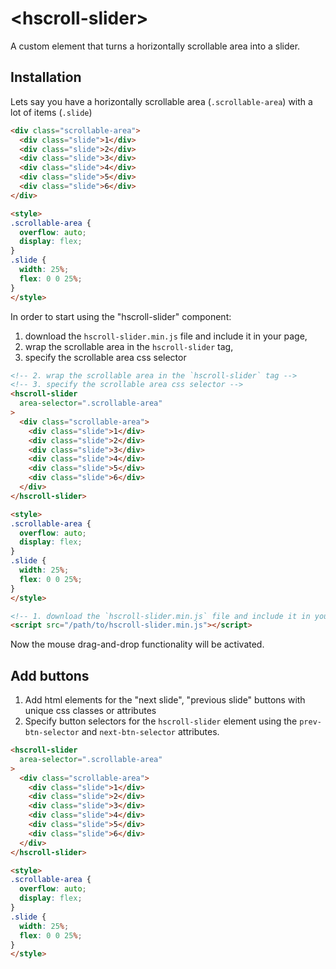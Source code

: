 # &lt;hscroll-slider&gt;

A custom element that turns a horizontally scrollable area into a slider.

## Installation

Lets say you have a horizontally scrollable area (`.scrollable-area`) with a lot of items (`.slide`)
```html
<div class="scrollable-area">
  <div class="slide">1</div>
  <div class="slide">2</div>
  <div class="slide">3</div>
  <div class="slide">4</div>
  <div class="slide">5</div>
  <div class="slide">6</div>
</div>

<style>
.scrollable-area {
  overflow: auto;
  display: flex;
}
.slide {
  width: 25%;
  flex: 0 0 25%;
}
</style>
```

In order to start using the "hscroll-slider" component:
1. download the `hscroll-slider.min.js` file and include it in your page,
1. wrap the scrollable area in the `hscroll-slider` tag,
1. specify the scrollable area css selector

```html
<!-- 2. wrap the scrollable area in the `hscroll-slider` tag -->
<!-- 3. specify the scrollable area css selector -->
<hscroll-slider
  area-selector=".scrollable-area"
>
  <div class="scrollable-area">
    <div class="slide">1</div>
    <div class="slide">2</div>
    <div class="slide">3</div>
    <div class="slide">4</div>
    <div class="slide">5</div>
    <div class="slide">6</div>
  </div>
</hscroll-slider>

<style>
.scrollable-area {
  overflow: auto;
  display: flex;
}
.slide {
  width: 25%;
  flex: 0 0 25%;
}
</style>

<!-- 1. download the `hscroll-slider.min.js` file and include it in your page -->
<script src="/path/to/hscroll-slider.min.js"></script>
```

Now the mouse drag-and-drop functionality will be activated.

## Add buttons

1. Add html elements for the "next slide", "previous slide" buttons with unique css classes or attributes
2. Specify button selectors for the `hscroll-slider` element using the `prev-btn-selector` and `next-btn-selector` attributes.

```html
<hscroll-slider
  area-selector=".scrollable-area"
>
  <div class="scrollable-area">
    <div class="slide">1</div>
    <div class="slide">2</div>
    <div class="slide">3</div>
    <div class="slide">4</div>
    <div class="slide">5</div>
    <div class="slide">6</div>
  </div>
</hscroll-slider>

<style>
.scrollable-area {
  overflow: auto;
  display: flex;
}
.slide {
  width: 25%;
  flex: 0 0 25%;
}
</style>
```
